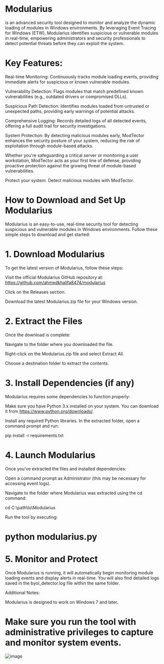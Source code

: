 # Modularius
 is an advanced security tool designed to monitor and analyze the dynamic loading of modules in Windows environments. By leveraging Event Tracing for Windows (ETW), Modularius identifies suspicious or vulnerable modules in real-time, empowering administrators and security professionals to detect potential threats before they can exploit the system.


# Key Features:

Real-time Monitoring: Continuously tracks module loading events, providing immediate alerts for suspicious or known vulnerable modules.

Vulnerability Detection: Flags modules that match predefined known vulnerabilities (e.g., outdated drivers or compromised DLLs).

Suspicious Path Detection: Identifies modules loaded from untrusted or unexpected paths, providing early warnings of potential attacks.

Comprehensive Logging: Records detailed logs of all detected events, offering a full audit trail for security investigations.

System Protection: By detecting malicious modules early, ModTector enhances the security posture of your system, reducing the risk of exploitation through module-based attacks.

Whether you're safeguarding a critical server or monitoring a user workstation, ModTector acts as your first line of defense, providing proactive protection against the growing threat of module-based vulnerabilities.

Protect your system. Detect malicious modules with ModTector.


# How to Download and Set Up Modularius
Modularius is an easy-to-use, real-time security tool for detecting suspicious and vulnerable modules in Windows environments. Follow these simple steps to download and get started:

# 1. Download Modularius
To get the latest version of Modularius, follow these steps:

Visit the official Modularius GitHub repository at:
https://github.com/ahmedkhalifa8474/modularius

Click on the Releases section.

Download the latest Modularius.zip file for your Windows version.

# 2. Extract the Files
Once the download is complete:

Navigate to the folder where you downloaded the file.

Right-click on the Modularius.zip file and select Extract All.

Choose a destination folder to extract the contents.

# 3. Install Dependencies (if any)
Modularius requires some dependencies to function properly:

Make sure you have Python 3.x installed on your system. You can download it from https://www.python.org/downloads/.

Install any required Python libraries. In the extracted folder, open a command prompt and run:

pip install -r requirements.txt

# 4. Launch Modularius
Once you've extracted the files and installed dependencies:

Open a command prompt as Administrator (this may be necessary for accessing event logs).

Navigate to the folder where Modularius was extracted using the cd command:

cd C:\path\to\Modularius

Run the tool by executing:

# python modularius.py

# 5. Monitor and Protect

Once Modularius is running, it will automatically begin monitoring module loading events and display alerts in real-time. You will also find detailed logs saved in the byol_detector.log file within the same folder.

Additional Notes:

Modularius is designed to work on Windows 7 and later.

# Make sure you run the tool with administrative privileges to capture and monitor system events.

![image](https://github.com/user-attachments/assets/d6ddd361-01f4-4f8a-abc6-e7819fbfc241)


